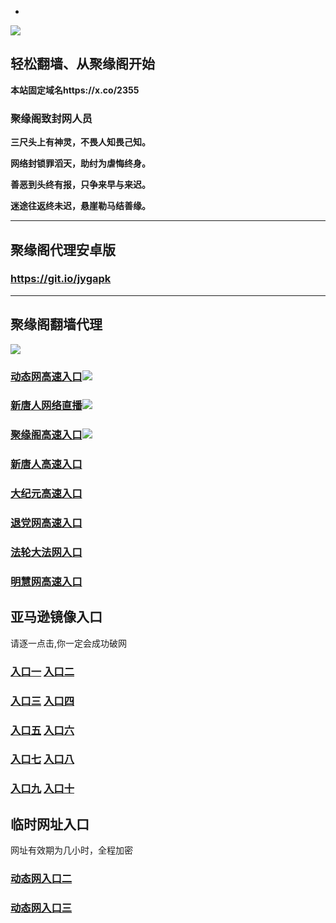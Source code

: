 * 
![](https://raw.githubusercontent.com/hao369/a/master/j.jpg)



## 轻松翻墙、从聚缘阁开始

**本站固定域名https://x.co/2355**

### 聚缘阁致封网人员

**三尺头上有神灵，不畏人知畏己知。**

**网络封锁罪滔天，助纣为虐悔终身。**

**善恶到头终有报，只争来早与来迟。**

**迷途往返终未迟，悬崖勒马结善缘。**

***



##  聚缘阁代理安卓版

### https://git.io/jygapk


***



## 聚缘阁翻墙代理 

![](https://raw.githubusercontent.com/hao369/a/master/wx2.jpg)

### [动态网高速入口](https://ffbgjn1fzc.execute-api.us-east-2.amazonaws.com/ret/?id=2)![](https://raw.githubusercontent.com/hao369/a/master/jygdl.gif)

### [新唐人网络直播](https://2tsmjh41zk.execute-api.us-east-2.amazonaws.com/rete)![](https://raw.githubusercontent.com/hao369/a/master/jygtj.gif)

### [聚缘阁高速入口](https://h1p3on70r5.execute-api.us-east-2.amazonaws.com/2587)![](https://raw.githubusercontent.com/hao369/a/master/jyg.gif)


### [新唐人高速入口](https://ffbgjn1fzc.execute-api.us-east-2.amazonaws.com/ret/?id=5)

### [大纪元高速入口](https://ffbgjn1fzc.execute-api.us-east-2.amazonaws.com/ret/?id=7)

### [退党网高速入口](https://ffbgjn1fzc.execute-api.us-east-2.amazonaws.com/ret/?id=8)

### [法轮大法网入口](https://ffbgjn1fzc.execute-api.us-east-2.amazonaws.com/ret/?id=15)

### [明慧网高速入口](https://ffbgjn1fzc.execute-api.us-east-2.amazonaws.com/ret/?id=3)

## 亚马逊镜像入口 

请逐一点击,你一定会成功破网

### **[入口一](http://x.co/2244)** **[入口二](http://x.co/3824)**


### **[入口三](https://s3.eu-central-1.amazonaws.com/jyg3/index.html)**  **[入口四](https://s3-ap-southeast-1.amazonaws.com/jyg4/index.html)**

### **[入口五](https://s3.ap-south-1.amazonaws.com/jyg5/index.html)**  **[入口六](https://s3-us-west-1.amazonaws.com/jyg6/index.html)**


###  **[入口七](https://s3-us-west-2.amazonaws.com/jyg7/index.html)**  **[入口八](https://s3-eu-west-1.amazonaws.com/jyg8/index.html)**


###  **[入口九](https://s3-ap-northeast-1.amazonaws.com/jyg9/index.html)**  **[入口十](https://s3.amazonaws.com/dtw/index.html)**



## 临时网址入口 

网址有效期为几小时，全程加密

### [动态网入口二](https://x.co/ddg)

### [动态网入口三](https://x.co/ddf)




